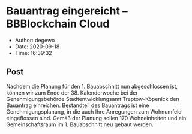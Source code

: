 # Bauantrag eingereicht &#8211; BBBlockchain Cloud

- Author: degewo
- Date: 2020-09-18
- Time: 16:39:32

## Post


<p>Nachdem die Planung für den 1. Bauabschnitt nun abgeschlossen ist, können wir zum Ende der 38. Kalenderwoche bei der Genehmigungsbehörde Stadtentwicklungsamt Treptow-Köpenick den Bauantrag einreichen. Bestandteil des Bauantrags ist eine Genehmigungsplanung, in die auch Ihre Anregungen zum Wohnumfeld eingeflossen sind. Gemäß der Planung sollen 170 Wohneinheiten und ein Gemeinschaftsraum im 1. Bauabschnitt neu gebaut werden.</p>
